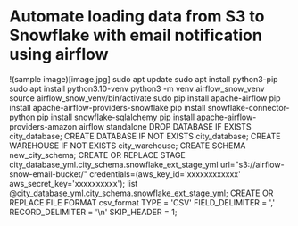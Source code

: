# Automate loading data from S3 to Snowflake with email notification using airflow

!(sample image)[image.jpg]
sudo apt update
sudo apt install python3-pip
sudo apt install python3.10-venv
python3 -m venv airflow_snow_venv
source airflow_snow_venv/bin/activate
sudo pip install apache-airflow
pip install apache-airflow-providers-snowflake
pip install snowflake-connector-python
pip install snowflake-sqlalchemy
pip install apache-airflow-providers-amazon
airflow standalone
DROP DATABASE IF EXISTS city_database;
CREATE DATABASE IF NOT EXISTS city_database;
CREATE WAREHOUSE IF NOT EXISTS city_warehouse;
CREATE SCHEMA new_city_schema;
CREATE OR REPLACE STAGE city_database_yml.city_schema.snowflake_ext_stage_yml url="s3://airflow-snow-email-bucket/"
credentials=(aws_key_id='xxxxxxxxxxxx'
aws_secret_key='xxxxxxxxxx');
list @city_database_yml.city_schema.snowflake_ext_stage_yml;
CREATE OR REPLACE FILE FORMAT csv_format
TYPE = 'CSV'
FIELD_DELIMITER = ','
RECORD_DELIMITER = '\n'
SKIP_HEADER = 1;
